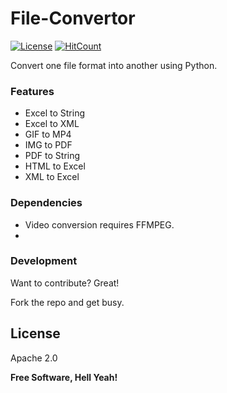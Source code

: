 # File-Convertor
[![License](https://img.shields.io/badge/License-Apache%202.0-blue.svg)](https://opensource.org/licenses/Apache-2.0) [![HitCount](http://hits.dwyl.io/navchandar/File-Convertor.svg)](http://hits.dwyl.io/navchandar/File-Convertor)

Convert one file format into another using Python.

### Features
 - Excel to String
 - Excel to XML
 - GIF to MP4
 - IMG to PDF
 - PDF to String
 - HTML to Excel
 - XML to Excel

### Dependencies
  * Video conversion requires FFMPEG.
  * 

### Development
Want to contribute? Great!

Fork the repo and get busy.


License
----

Apache 2.0

**Free Software, Hell Yeah!**
